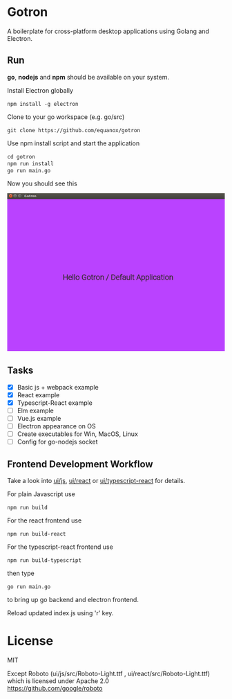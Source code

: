 # Gotron
A boilerplate for cross-platform desktop applications using Golang and Electron.

## Run
**go**, **nodejs** and **npm** should be available on your system.  

Install Electron globally

    npm install -g electron

Clone to your go workspace (e.g. go/src)

    git clone https://github.com/equanox/gotron

Use npm install script and start the application
```
cd gotron
npm run install
go run main.go
```
Now you should see this

![Hello Gotron](https://raw.githubusercontent.com/equanox/gotron/master/doc/hello_gotron.png)


## Tasks
- [x] Basic js + webpack example
- [x] React example
- [x] Typescript-React example
- [ ] Elm example
- [ ] Vue.js example
- [ ] Electron appearance on OS
- [ ] Create executables for Win, MacOS, Linux
- [ ] Config for go-nodejs socket

## Frontend Development Workflow
Take a look into [ui/js](https://github.com/Equanox/gotron/tree/master/ui/js), [ui/react](https://github.com/Equanox/gotron/tree/master/ui/react) or
[ui/typescript-react](https://github.com/Equanox/gotron/tree/master/ui/typescript) for details.

For plain Javascript use

    npm run build  

For the react frontend use

    npm run build-react

For the typescript-react frontend use

    npm run build-typescript

then type

    go run main.go

to bring up go backend and electron frontend.

Reload updated index.js using 'r' key.
# License
MIT  

Except Roboto (ui/js/src/Roboto-Light.ttf , ui/react/src/Roboto-Light.ttf) which is licensed under Apache 2.0   
https://github.com/google/roboto
